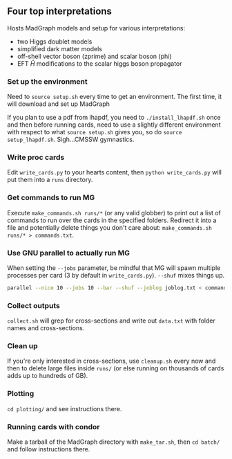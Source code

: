 ## Four top interpretations

Hosts MadGraph models and setup for various interpretations:
* two Higgs doublet models
* simplified dark matter models
* off-shell vector boson (zprime) and scalar boson (phi)
* EFT $\hat H$ modifications to the scalar higgs boson propagator

### Set up the environment

Need to `source setup.sh` every time to get an environment. The first time, it will
download and set up MadGraph

If you plan to use a pdf from lhapdf, you need to `./install_lhapdf.sh` once
and then before running cards, need to use a slightly different environment
with respect to what `source setup.sh` gives you, so do `source setup_lhapdf.sh`.
Sigh...CMSSW gymnastics.

### Write proc cards

Edit `write_cards.py` to your hearts content, then `python write_cards.py` will
put them into a `runs` directory.

### Get commands to run MG

Execute `make_commands.sh runs/*` (or any valid globber) to print out a list of
commands to run over the cards in the specified folders. Redirect it into a
file and potentially delete things you don't care about:
`make_commands.sh runs/* > commands.txt`.

### Use GNU parallel to actually run MG

When setting the `--jobs` parameter, be mindful that MG will spawn multiple
processes per card (3 by default in `write_cards.py`). `--shuf` mixes things
up. 
```bash
parallel --nice 10 --jobs 10 --bar --shuf --joblog joblog.txt < commands.txt
```

### Collect outputs

`collect.sh` will grep for cross-sections and write out `data.txt` with folder names and cross-sections.

### Clean up

If you're only interested in cross-sections, use `cleanup.sh` every now and
then to delete large files inside `runs/` (or else running on thousands of
cards adds up to hundreds of GB).

### Plotting

`cd plotting/` and see instructions there.

### Running cards with condor

Make a tarball of the MadGraph directory with `make_tar.sh`, then `cd batch/` and follow instructions there.
